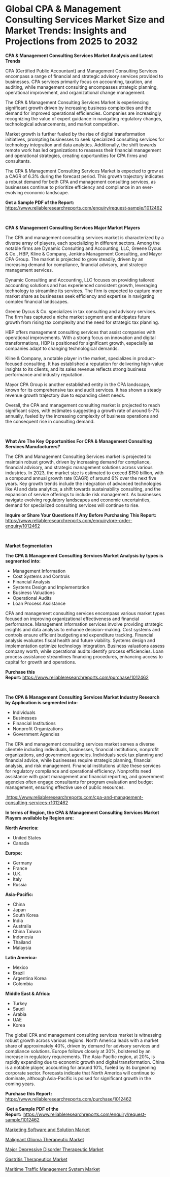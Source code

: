 <p><h1>Global CPA & Management Consulting Services Market Size and Market Trends: Insights and Projections from 2025 to 2032</h1></p><p><strong>CPA & Management Consulting Services Market Analysis and Latest Trends</strong></p>
<p><p>CPA (Certified Public Accountant) and Management Consulting Services encompass a range of financial and strategic advisory services provided to businesses. CPA services primarily focus on accounting, taxation, and auditing, while management consulting encompasses strategic planning, operational improvement, and organizational change management. </p><p>The CPA & Management Consulting Services Market is experiencing significant growth driven by increasing business complexities and the demand for improved operational efficiencies. Companies are increasingly recognizing the value of expert guidance in navigating regulatory changes, technological advancements, and market competition. </p><p>Market growth is further fueled by the rise of digital transformation initiatives, prompting businesses to seek specialized consulting services for technology integration and data analytics. Additionally, the shift towards remote work has led organizations to reassess their financial management and operational strategies, creating opportunities for CPA firms and consultants. </p><p>The CPA & Management Consulting Services Market is expected to grow at a CAGR of 6.3% during the forecast period. This growth trajectory indicates a robust demand for both CPA and management consulting services, as businesses continue to prioritize efficiency and compliance in an ever-evolving economic landscape.</p></p>
<p><strong>Get a Sample PDF of the Report:&nbsp;</strong> <a href="https://www.reliableresearchreports.com/enquiry/request-sample/1012462?utm_campaign=7&utm_medium=2&utm_source=Github&utm_content=ia&utm_term=08032025&utm_id=cpa-management-consulting-services">https://www.reliableresearchreports.com/enquiry/request-sample/1012462</a></p>
<p>&nbsp;</p>
<p><strong>CPA & Management Consulting Services Major Market Players</strong></p>
<p><p>The CPA and management consulting services market is characterized by a diverse array of players, each specializing in different sectors. Among the notable firms are Dynamic Consulting and Accounting, LLC, Greene Dycus & Co., HBP, Kline & Company, Jenkins Management Consulting, and Mayor CPA Group. The market is projected to grow steadily, driven by an increasing demand for compliance, financial advisory, and strategic management services.</p><p>Dynamic Consulting and Accounting, LLC focuses on providing tailored accounting solutions and has experienced consistent growth, leveraging technology to streamline its services. The firm is expected to capture more market share as businesses seek efficiency and expertise in navigating complex financial landscapes.</p><p>Greene Dycus & Co. specializes in tax consulting and advisory services. The firm has captured a niche market segment and anticipates future growth from rising tax complexity and the need for strategic tax planning.</p><p>HBP offers management consulting services that assist companies with operational improvements. With a strong focus on innovation and digital transformations, HBP is positioned for significant growth, especially as companies adapt to changing technological demands.</p><p>Kline & Company, a notable player in the market, specializes in product-focused consulting. It has established a reputation for delivering high-value insights to its clients, and its sales revenue reflects strong business performance and industry reputation.</p><p>Mayor CPA Group is another established entity in the CPA landscape, known for its comprehensive tax and audit services. It has shown a steady revenue growth trajectory due to expanding client needs.</p><p>Overall, the CPA and management consulting market is projected to reach significant sizes, with estimates suggesting a growth rate of around 5-7% annually, fueled by the increasing complexity of business operations and the consequent rise in consulting demand.</p></p>
<p>&nbsp;</p>
<p><strong>What Are The Key Opportunities For CPA & Management Consulting Services Manufacturers?</strong></p>
<p><p>The CPA and Management Consulting Services market is projected to maintain robust growth, driven by increasing demand for compliance, financial advisory, and strategic management solutions across various industries. In 2023, the market size is estimated to exceed $150 billion, with a compound annual growth rate (CAGR) of around 6% over the next five years. Key growth trends include the integration of advanced technologies like AI and data analytics, a shift towards sustainability consulting, and the expansion of service offerings to include risk management. As businesses navigate evolving regulatory landscapes and economic uncertainties, demand for specialized consulting services will continue to rise.</p></p>
<p><strong>Inquire or Share Your Questions If Any Before Purchasing This Report:</strong> <a href="https://www.reliableresearchreports.com/enquiry/pre-order-enquiry/1012462?utm_campaign=7&utm_medium=2&utm_source=Github&utm_content=ia&utm_term=08032025&utm_id=cpa-management-consulting-services">https://www.reliableresearchreports.com/enquiry/pre-order-enquiry/1012462</a></p>
<p>&nbsp;</p>
<p><strong>Market Segmentation</strong></p>
<p><strong>The CPA & Management Consulting Services Market Analysis by types is segmented into:</strong></p>
<p><ul><li>Management Information</li><li>Cost Systems and Controls</li><li>Financial Analysis</li><li>Systems Design and Implementation</li><li>Business Valuations</li><li>Operational Audits</li><li>Loan Process Assistance</li></ul></p>
<p><p>CPA and management consulting services encompass various market types focused on improving organizational effectiveness and financial performance. Management information services involve providing strategic insights and data analysis to enhance decision-making. Cost systems and controls ensure efficient budgeting and expenditure tracking. Financial analysis evaluates fiscal health and future viability. Systems design and implementation optimize technology integration. Business valuations assess company worth, while operational audits identify process efficiencies. Loan process assistance streamlines financing procedures, enhancing access to capital for growth and operations.</p></p>
<p><strong>Purchase this Report:&nbsp;</strong><a href="https://www.reliableresearchreports.com/purchase/1012462?utm_campaign=7&utm_medium=2&utm_source=Github&utm_content=ia&utm_term=08032025&utm_id=cpa-management-consulting-services">https://www.reliableresearchreports.com/purchase/1012462</a></p>
<p>&nbsp;</p>
<p><strong>The CPA & Management Consulting Services Market Industry Research by Application is segmented into:</strong></p>
<p><ul><li>Individuals</li><li>Businesses</li><li>Financial Institutions</li><li>Nonprofit Organizations</li><li>Government Agencies</li></ul></p>
<p><p>The CPA and management consulting services market serves a diverse clientele including individuals, businesses, financial institutions, nonprofit organizations, and government agencies. Individuals seek tax planning and financial advice, while businesses require strategic planning, financial analysis, and risk management. Financial institutions utilize these services for regulatory compliance and operational efficiency. Nonprofits need assistance with grant management and financial reporting, and government agencies often engage consultants for program evaluation and budget management, ensuring effective use of public resources.</p></p>
<p><a href="https://www.reliableresearchreports.com/cpa-and-management-consulting-services-r1012462?utm_campaign=7&utm_medium=2&utm_source=Github&utm_content=ia&utm_term=08032025&utm_id=cpa-management-consulting-services">&nbsp;https://www.reliableresearchreports.com/cpa-and-management-consulting-services-r1012462</a></p>
<p><strong>In terms of Region, the CPA & Management Consulting Services Market Players available by Region are:</strong></p>
<p>
    <p> <strong> North America: </strong>
        <ul>
            <li>United States</li>
            <li>Canada</li>
        </ul>
        </p> 
    <p> <strong> Europe: </strong>
        <ul>
            <li>Germany</li>
            <li>France</li>
            <li>U.K.</li>
            <li>Italy</li>
            <li>Russia</li>
        </ul>
        </p> 
    <p> <strong> Asia-Pacific: </strong>
        <ul>
            <li>China</li>
            <li>Japan</li>
            <li>South Korea</li>
            <li>India</li>
            <li>Australia</li>
            <li>China Taiwan</li>
            <li>Indonesia</li>
            <li>Thailand</li>
            <li>Malaysia</li>
        </ul>
        </p> 
    <p> <strong> Latin America: </strong>
        <ul>
            <li>Mexico</li>
            <li>Brazil</li>
            <li>Argentina Korea</li>
            <li>Colombia</li>
        </ul>
        </p> 
    <p> <strong> Middle East & Africa: </strong>
        <ul>
            <li>Turkey</li>
            <li>Saudi</li>
            <li>Arabia</li>
            <li>UAE</li>
            <li>Korea</li>
        </ul>
    </p>
    </p>
<p><p>The global CPA and management consulting services market is witnessing robust growth across various regions. North America leads with a market share of approximately 40%, driven by demand for advisory services and compliance solutions. Europe follows closely at 30%, bolstered by an increase in regulatory requirements. The Asia-Pacific region, at 20%, is rapidly expanding due to economic growth and digital transformation. China is a notable player, accounting for around 10%, fueled by its burgeoning corporate sector. Forecasts indicate that North America will continue to dominate, although Asia-Pacific is poised for significant growth in the coming years.</p></p>
<p><strong>Purchase this Report: </strong><a href="https://www.reliableresearchreports.com/purchase/1012462?utm_campaign=7&utm_medium=2&utm_source=Github&utm_content=ia&utm_term=08032025&utm_id=cpa-management-consulting-services">https://www.reliableresearchreports.com/purchase/1012462</a></p>
<p>&nbsp;<strong>Get a Sample PDF of the Report:&nbsp;&nbsp;</strong><a href="https://www.reliableresearchreports.com/enquiry/request-sample/1012462?utm_campaign=7&utm_medium=2&utm_source=Github&utm_content=ia&utm_term=08032025&utm_id=cpa-management-consulting-services">https://www.reliableresearchreports.com/enquiry/request-sample/1012462</a></p>
<p><strong></strong></p>
<p><p><a href="https://github.com/gasiorgary79/Market-Research-Report-List-1/blob/main/marketing-software-and-solution-market.md?utm_campaign=7&utm_medium=2&utm_source=Github&utm_content=ia&utm_term=08032025&utm_id=cpa-management-consulting-services">Marketing Software and Solution Market</a></p><p><a href="https://github.com/bufkamaiahi7/Market-Research-Report-List-1/blob/main/malignant-glioma-therapeutic-market.md?utm_campaign=7&utm_medium=2&utm_source=Github&utm_content=ia&utm_term=08032025&utm_id=cpa-management-consulting-services">Malignant Glioma Therapeutic Market</a></p><p><a href="https://github.com/wyettillesr4/Market-Research-Report-List-1/blob/main/major-depressive-disorder-therapeutic-market.md?utm_campaign=7&utm_medium=2&utm_source=Github&utm_content=ia&utm_term=08032025&utm_id=cpa-management-consulting-services">Major Depressive Disorder Therapeutic Market</a></p><p><a href="https://github.com/supashcriana/Market-Research-Report-List-1/blob/main/gastritis-therapeutics-market.md?utm_campaign=7&utm_medium=2&utm_source=Github&utm_content=ia&utm_term=08032025&utm_id=cpa-management-consulting-services">Gastritis Therapeutics Market</a></p><p><a href="https://github.com/vigatoimrene04/Market-Research-Report-List-1/blob/main/maritime-traffic-management-system-market.md?utm_campaign=7&utm_medium=2&utm_source=Github&utm_content=ia&utm_term=08032025&utm_id=cpa-management-consulting-services">Maritime Traffic Management System Market</a></p></p>